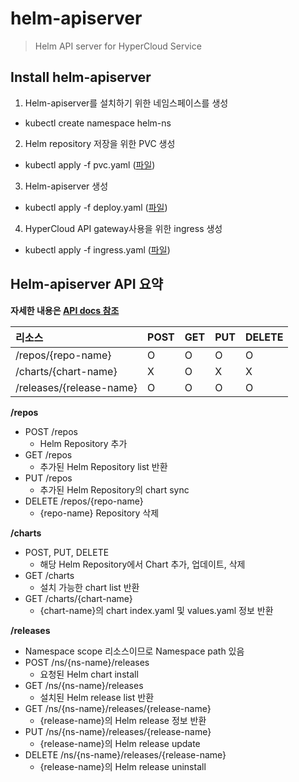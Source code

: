 # helm-apiserver

> Helm API server for HyperCloud Service

## Install helm-apiserver
1. Helm-apiserver를 설치하기 위한 네임스페이스를 생성
- kubectl create namespace helm-ns
2. Helm repository 저장을 위한 PVC 생성
- kubectl apply -f pvc.yaml ([파일](./deploy/pvc.yaml))
3. Helm-apiserver 생성
- kubectl apply -f deploy.yaml ([파일](./deploy/deploy.yaml))
4. HyperCloud API gateway사용을 위한 ingress 생성
- kubectl apply -f ingress.yaml ([파일](./deploy/ingress.yaml))

## Helm-apiserver API 요약
**자세한 내용은 [API docs 참조](https://documenter.getpostman.com/view/16732594/UVeGsSUr)**

| 리소스 | POST | GET | PUT | DELETE |
|:------- |:-------|:------- |:-------|:-------|
| /repos/{repo-name} | O | O | O | O |
| /charts/{chart-name}| X | O | X | X |
| /releases/{release-name} | O | O | O | O |

**/repos**
- POST /repos
  * Helm Repository 추가
- GET /repos
  * 추가된 Helm Repository list 반환
- PUT /repos
  * 추가된 Helm Repository의 chart sync
- DELETE /repos/{repo-name}
  * {repo-name} Repository 삭제

**/charts**
- POST, PUT, DELETE
  * 해당 Helm Repository에서 Chart 추가, 업데이트, 삭제
- GET /charts
  * 설치 가능한 chart list 반환
- GET /charts/{chart-name}
  * {chart-name}의 chart index.yaml 및 values.yaml 정보 반환

**/releases**
- Namespace scope 리소스이므로 Namespace path 있음
- POST /ns/{ns-name}/releases
  * 요청된 Helm chart install
- GET /ns/{ns-name}/releases
  * 설치된 Helm release list 반환
- GET /ns/{ns-name}/releases/{release-name}
  * {release-name}의 Helm release 정보 반환
- PUT /ns/{ns-name}/releases/{release-name}
  * {release-name}의 Helm release update
- DELETE /ns/{ns-name}/releases/{release-name}
  * {release-name}의 Helm release uninstall

